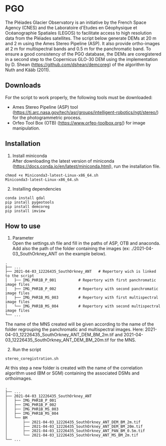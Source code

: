 # PGO

The Pléiades Glacier Observatory is an initiative by the French Space Agency (CNES) and the Laboratoire d'Etudes en Géophysique et Océanographie Spatiales (LEGOS) to facilitate access to high resolution data from the Pléiades satellites.
The script below generate DEMs at 20 m and 2 m using the Ames Stereo Pipeline (ASP). It also provide ortho-images at 2 m for multispectral bands and 0.5 m for the panchromatic band.
To ensure a good consistency of the PGO database, the DEMs are coregistered in a second step to the Copernicus GLO-30 DEM using the implementation by D. Shean (https://github.com/dshean/demcoreg) of the algorithm by Nuth and Kääb (2011).


## Downloads
For the script to work properly, the following tools must be downloaded: 
 - Ames Stereo Pipeline (ASP) tool (https://ti.arc.nasa.gov/tech/asr/groups/intelligent-robotics/ngt/stereo/)  for the photogrammetric process.
 - Orfeo Tool Box (OTB) (https://www.orfeo-toolbox.org/) for image manipulation.

## Installation

1. Install miniconda<br/>
After downloading the latest version of miniconda (https://docs.conda.io/en/latest/miniconda.html), run the installation file.
```
chmod +x Miniconda3-latest-Linux-x86_64.sh
Miniconda3-latest-Linux-x86_64.sh
```
2. Installing dependencies
```
conda install gdal
pip install pygeotools
pip install demcoreg
pip install imview
```

## How to use
1. Parameter<br/>
Open the settings.sh file and fill in the paths of ASP, OTB and anaconda. Add also the path of the folder containing the images (ex: ./2021-04-03_SouthOrkney_ANT on the example below).<br/>
```
.
├── ...
├── 2021-04-03_12226435_SouthOrkney_ANT   # Repertory wich is linked to the script
│   ├── IMG_PHR1B_P_001          # Repertory with first panchromatic image files
│   ├── IMG_PHR1B_P_002          # Repertory with second panchromatic image files
│   ├── IMG_PHR1B_MS_003         # Repertory with first multispectral image files
│   └── IMG_PHR1B_MS_004         # Repertory with second multispectral image files
└── ...
```

The name of the MNS created will be given according to the name of the folder regrouping the panchromatic and multispectral images. Here: 2021-04-03_12226435_SouthOrkney_ANT_DEM_BM_2m.tif and 2021-04-03_12226435_SouthOrkney_ANT_DEM_BM_20m.tif for the MNS.


2. Run the script 
```
stereo_coregistration.sh
```
At this step a new folder is created with the name of the correlation algorithm used (BM or SGM) containing the associated DSMs and orthoimages. 

```
.
├── ...
├── 2021-04-03_12226435_SouthOrkney_ANT   
│   ├── IMG_PHR1B_P_001          
│   ├── IMG_PHR1B_P_002          
│   ├── IMG_PHR1B_MS_003         
│   ├── IMG_PHR1B_MS_004         
│   └── BM   
│       ├── 2021-04-03_12226435_SouthOrkney_ANT_DEM_BM_2m.tif  
│       ├── 2021-04-03_12226435_SouthOrkney_ANT_DEM_BM_20m.tif   
│       ├── 2021-04-03_12226435_SouthOrkney_ANT_PAN_BM_0.5m.tif  
│       └── 2021-04-03_12226435_SouthOrkney_ANT_MS_BM_2m.tif 
└── ...
```






